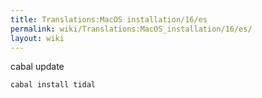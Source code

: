 ```yaml
---
title: Translations:MacOS installation/16/es
permalink: wiki/Translations:MacOS_installation/16/es/
layout: wiki
---
```


cabal update

`cabal install tidal`
